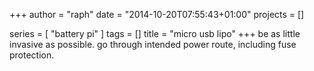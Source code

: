 +++
author = "raph"
date = "2014-10-20T07:55:43+01:00"
projects = []

series = [ "battery pi" ]
tags = []
title = "micro usb lipo"
+++
be as little invasive as possible. go through intended power route, including fuse protection.

